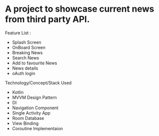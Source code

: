 # A project to showcase current news from third party API.  

Feature List : 
 
* Splash Screen 
* OnBoard Screen 
* Breaking News
* Search News
* Add to favourite News
* News details 
* oAuth login



Technology/Concept/Stack Used

* Kotlin
* MVVM Design Pattern
* DI
* Navigation Component
* Single Activity App
* Room Database
* View Binding
* Coroutine Implementaion
